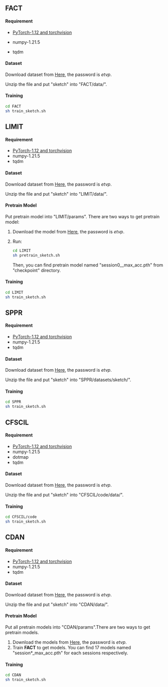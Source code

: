 ## FACT

#### Requirement

* [PyTorch-1.12 and torchvision](https://pytorch.org/)

* numpy-1.21.5
* tqdm

#### Dataset

Download dataset from [Here](https://pan.baidu.com/s/17p5Mrln9ThQlFxLCxdpfZA), the password is *etvp*.

Unzip the file and put "sketch" into "FACT/data/".

#### Training

```sh
cd FACT
sh train_sketch.sh
```



## LIMIT

#### Requirement

* [PyTorch-1.12 and torchvision](https://pytorch.org/)
* numpy-1.21.5
* tqdm

#### Dataset

Download dataset from [Here](https://pan.baidu.com/s/17p5Mrln9ThQlFxLCxdpfZA), the password is *etvp*.

Unzip the file and put "sketch" into "LIMIT/data/".

#### Pretrain Model

Put pretrain model into "LIMIT/params". There are two ways to get pretrain model:

1. Download the model from [Here](https://pan.baidu.com/s/1fCo_KcK97WVI_L7KtrRfcw), the password is *etvp*.

2. Run:

   ```sh
   cd LIMIT
   sh pretrain_sketch.sh
   ```

   Then, you can find pretrain model named  "session0__max_acc.pth" from "checkpoint" directory.

#### Training

```sh
cd LIMIT
sh train_sketch.sh
```



## SPPR

#### Requirement

* [PyTorch-1.12 and torchvision](https://pytorch.org/)
* numpy-1.21.5
* tqdm

#### Dataset

Download dataset from [Here](https://pan.baidu.com/s/17p5Mrln9ThQlFxLCxdpfZA), the password is *etvp*.

Unzip the file and put "sketch" into "SPPR/datasets/sketch/".

#### Training

```sh
cd SPPR
sh train_sketch.sh
```



## CFSCIL

#### Requirement

* [PyTorch-1.12 and torchvision](https://pytorch.org/)
* numpy-1.21.5
* dotmap
* tqdm

#### Dataset

Download dataset from [Here](https://pan.baidu.com/s/17p5Mrln9ThQlFxLCxdpfZA), the password is *etvp*.

Unzip the file and put "sketch" into "CFSCIL/code/data/".

#### Training

```sh
cd CFSCIL/code
sh train_sketch.sh
```



## CDAN

#### Requirement

* [PyTorch-1.12 and torchvision](https://pytorch.org/)
* numpy-1.21.5
* tqdm

#### Dataset

Download dataset from [Here](https://pan.baidu.com/s/17p5Mrln9ThQlFxLCxdpfZA), the password is *etvp*.

Unzip the file and put "sketch" into "CDAN/data/".

#### Pretrain Model

Put all pretrain models into "CDAN/params".There are two ways to get pretrain models.

1. Download the models from [Here](https://pan.baidu.com/s/183DQOO1LmmzsOSOjb4A3Fw), the password is *etvp*.
2. Train **FACT** to get models. You can find 17 models named "session*_max_acc.pth" for each sessions respectively.

#### Training

```sh
cd CDAN
sh train_sketch.sh
```

